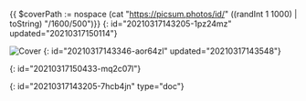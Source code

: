 {{ $coverPath := nospace (cat "https://picsum.photos/id/" ((randInt 1 1000) | toString) "/1600/500")}}
{: id="20210317143205-1pz24mz" updated="20210317150114"}

![Cover]({{$coverPath}})
{: id="20210317143346-aor64zl" updated="20210317143548"}

{: id="20210317150433-mq2c07l"}


{: id="20210317143205-7hcb4jn" type="doc"}

